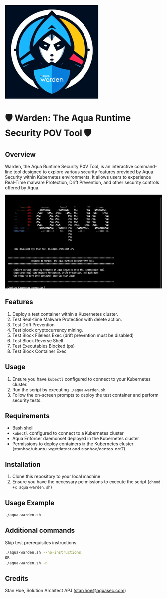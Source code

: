 <img src="/misc/aqua_warden_1x1.png" width="300" height="300">


# 🛡️ Warden: The Aqua Runtime Security POV Tool 🛡️

## Overview
Warden, the Aqua Runtime Security POV Tool, is an interactive command-line tool designed to explore various security features provided by Aqua Security within Kubernetes environments. It allows users to experience Real-Time malware Protection, Drift Prevention, and other security controls offered by Aqua.

<img src="/misc/aqua-warden-demo.gif" height="300">

## Features
1. Deploy a test container within a Kubernetes cluster.
2. Test Real-time Malware Protection with delete action.
3. Test Drift Prevention 
4. Test block cryptocurrency mining.
5. Test Block Fileless Exec (drift prevention must be disabled)
6. Test Block Reverse Shell
7. Test Executables Blocked (ps)
8. Test Block Container Exec

## Usage
1. Ensure you have `kubectl` configured to connect to your Kubernetes cluster.
2. Run the script by executing `./aqua-warden.sh`.
3. Follow the on-screen prompts to deploy the test container and perform security tests.

## Requirements
- Bash shell
- `kubectl` configured to connect to a Kubernetes cluster
- Aqua Enforcer daemonset deployed in the Kubernetes cluster
- Permissions to deploy containers in the Kubernetes cluster (stanhoe/ubuntu-wget:latest and stanhoe/centos-nc:7)

## Installation
1. Clone this repository to your local machine
2. Ensure you have the necessary permissions to execute the script (`chmod +x aqua-warden.sh`)

## Usage Example
```bash
./aqua-warden.sh
```

## Additional commands
Skip test prerequisites instructions
```bash
./aqua-warden.sh --no-instructions
OR
./aqua-warden.sh -n
```

## Credits
Stan Hoe, Solution Architect APJ (stan.hoe@aquasec.com)
